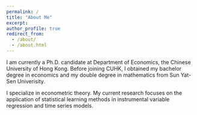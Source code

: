 ```yaml
---
permalink: /
title: "About Me"
excerpt:  
author_profile: true
redirect_from: 
  - /about/
  - /about.html
---
```




I am currently a Ph.D. candidate at Department of Economics, the Chinese University of Hong Kong. Before joining CUHK, I obtained my bachelor degree in economics and my double degree in mathematics from Sun Yat-Sen Univerisity. 

I specialize in econometric theory. My current research focuses on the application of statistical learning methods in instrumental variable regression and time series models. 

